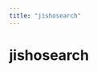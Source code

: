 ```yaml
---
title: "jishosearch"
---
```


# jishosearch

<component-coghero cog="jishosearch"></component-coghero>
